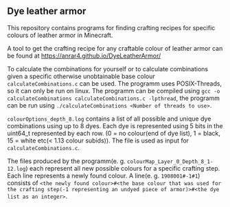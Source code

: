 ## Dye leather armor

This repository contains programs for finding crafting recipes for specific colours of leather armor in Minecraft.

A tool to get the crafting recipe for any craftable colour of leather armor can be found at https://anrar4.github.io/DyeLeatherArmor/

To calculate the combinations for yourself or to calculate combinations given a specific otherwise unobtainable base colour `calculateCombinations.c` can be used.
The programm uses POSIX-Threads, so it can only be run on linux.
The programm can be compiled using `gcc -o calculateCombinations calculateCombinations.c -lpthread`, the programm can be run using `./calculateCombinations <Number of threads to use>`.

`colourOptions_depth_8.log` contains a list of all possible and unique dye combinations using up to 8 dyes. Each dye is represented using 5 bits in the uint64_t represented by each row. (0 = no colour(end of dye list), 1 = black, 15 = white etc(< 1.13 colour subids)). The file is used as input for `calculateCombinations.c`.

The files produced by the programm(e. g. `colourMap_Layer_0_Depth_8_1-12.log`) each represent all new possible colours for a specific crafting step.
Each line represents a newly found colour. A line(e. g. `1908001#-1#1`) consists of `<the newly found colour>#<the base colour that was used for the crafting step(-1 representing an undyed piece of armor)>#<the dye list as an integer>`.
